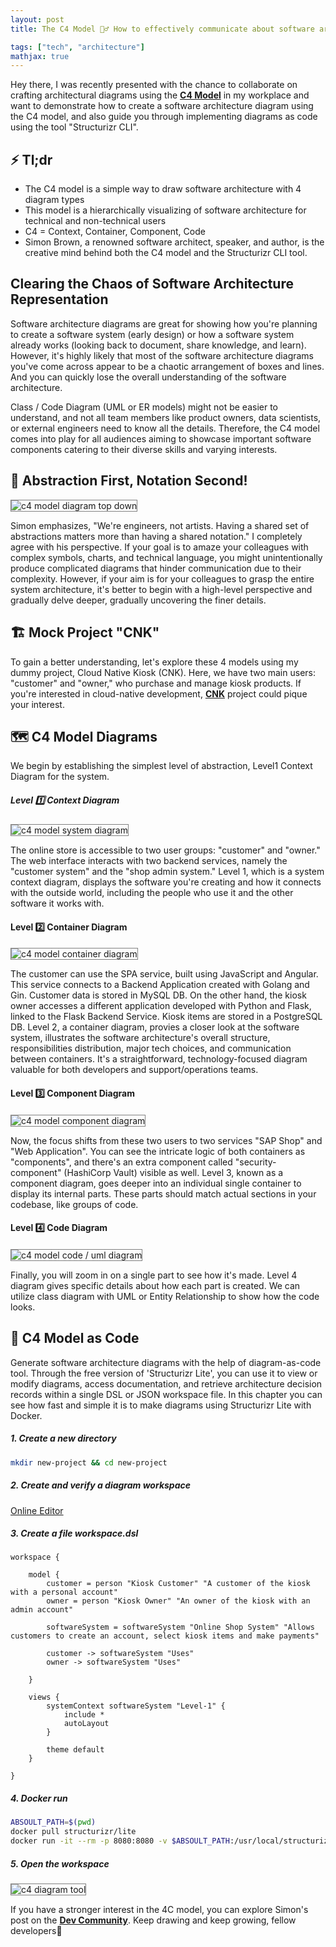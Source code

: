 ```yaml
---
layout: post
title: The C4 Model 👷‍♂️ How to effectively communicate about software architecture

tags: ["tech", "architecture"]
mathjax: true
---
```


Hey there, I was recently presented with the chance to collaborate on crafting architectural diagrams using the <a href="https://c4model.com/" target="_blank"><b>C4 Model</b></a> in my workplace and want to demonstrate how to create a software architecture diagram using the C4 model, and also guide you through implementing diagrams as code using the tool "Structurizr CLI".

## ⚡ Tl;dr
- The C4 model is a simple way to draw software architecture with 4 diagram types
- This model is a hierarchically visualizing of software architecture for technical and non-technical users
- C4 = Context, Container, Component, Code
- Simon Brown, a renowned software architect, speaker, and author, is the creative mind behind both the C4 model and the Structurizr CLI tool.

##  Clearing the Chaos of Software Architecture Representation
Software architecture diagrams are great for showing how you're planning to create a software system (early design) or how a software system already works (looking back to document, share knowledge, and learn). However, it's highly likely that most of the software architecture diagrams you've come across appear to be a chaotic arrangement of boxes and lines. And you can quickly lose the overall understanding of the software architecture. 

Class / Code Diagram (UML or ER models) might not be easier to understand, and not all team members like product owners, data scientists, or external engineers need to know all the details. Therefore, the C4 model comes into play for all audiences aiming to showcase important software components catering to their diverse skills and varying interests.

## 🔎 Abstraction First, Notation Second! 
<img src="/images/post-20230810/4c-model-overview.png" alt="c4 model diagram top down" style="border: 1px solid  gray;">

Simon emphasizes, "We're engineers, not artists. Having a shared set of abstractions matters more than having a shared notation." I completely agree with his perspective. If your goal is to amaze your colleagues with complex symbols, charts, and technical language, you might unintentionally produce complicated diagrams that hinder communication due to their complexity. However, if your aim is for your colleagues to grasp the entire system architecture, it's better to begin with a high-level perspective and gradually delve deeper, gradually uncovering the finer details.

## 🏗️ Mock Project "CNK"
To gain a better understanding, let's explore these 4 models using my dummy project, Cloud Native Kiosk (CNK). Here, we have two main users: "customer" and "owner," who purchase and manage kiosk products. If you're interested in cloud-native development, <a href="https://github.com/yuyatinnefeld/cloud-native-kiosk" target="_blank"><b>CNK</b></a> project could pique your interest.


## 🗺️ C4 Model Diagrams
We begin by establishing the simplest level of abstraction, Level1 Context Diagram for the system.

##### Level 1️⃣ Context Diagram
<img src="/images/post-20230810/level-1-system-context-diagram.png" alt="c4 model system diagram" style="border: 1px solid  gray;">　<br>

The online store is accessible to two user groups: "customer" and "owner." The web interface interacts with two backend services, namely the "customer system" and the "shop admin system." Level 1, which is a system context diagram, displays the software you're creating and how it connects with the outside world, including the people who use it and the other software it works with.

#### Level 2️⃣ Container Diagram
<img src="/images/post-20230810/level-2-container-diagram.png" alt="c4 model container diagram" style="border: 1px solid  gray;">　<br>

The customer can use the SPA service, built using JavaScript and Angular. This service connects to a Backend Application created with Golang and Gin. Customer data is stored in MySQL DB. On the other hand, the kiosk owner accesses a different application developed with Python and Flask, linked to the Flask Backend Service. Kiosk items are stored in a PostgreSQL DB. Level 2, a container diagram, provies a closer look at the software system, illustrates the software architecture's overall structure, responsibilities distribution, major tech choices, and communication between containers. It's a straightforward, technology-focused diagram valuable for both developers and support/operations teams.

#### Level 3️⃣ Component Diagram
<img src="/images/post-20230810/level-3-component-diagram.png" alt="c4 model component diagram" style="border: 1px solid  gray;">　<br>

Now, the focus shifts from these two users to two services "SAP Shop" and "Web Application". You can see the intricate logic of both containers as "components", and there's an extra component called "security-component" (HashiCorp Vault) visible as well. Level 3, known as a component diagram, goes deeper into an individual single container to display its internal parts. These parts should match actual sections in your codebase, like groups of code.


#### Level 4️⃣ Code Diagram
<img src="/images/post-20230810/level-4-code-diagram.png" alt="c4 model code / uml diagram" style="border: 1px solid  gray;">　<br>

Finally, you will zoom in on a single part to see how it's made. Level 4 diagram gives specific details about how each part is created. We can utilize class diagram with UML or Entity Relationship to show how the code looks.


## 🚀 C4 Model as Code
Generate software architecture diagrams with the help of diagram-as-code tool. Through the free version of 'Structurizr Lite', you can use it to view or modify diagrams, access documentation, and retrieve architecture decision records within a single DSL or JSON workspace file. In this chapter you can see how fast and simple it is to make diagrams using Structurizr Lite with Docker. 

##### 1. Create a new directory
```bash
mkdir new-project && cd new-project
```

##### 2. Create and verify a diagram workspace

[Online Editor](https://structurizr.com/dsl)

##### 3. Create a file workspace.dsl

```
workspace {

    model {
        customer = person "Kiosk Customer" "A customer of the kiosk with a personal account"
        owner = person "Kiosk Owner" "An owner of the kiosk with an admin account"

        softwareSystem = softwareSystem "Online Shop System" "Allows customers to create an account, select kiosk items and make payments"

        customer -> softwareSystem "Uses"
        owner -> softwareSystem "Uses"

    }

    views {
        systemContext softwareSystem "Level-1" {
            include *
            autoLayout
        }

        theme default
    }

}
```

##### 4. Docker run

```bash
ABSOULT_PATH=$(pwd)
docker pull structurizr/lite
docker run -it --rm -p 8080:8080 -v $ABSOULT_PATH:/usr/local/structurizr structurizr/lite
```

##### 5. Open the workspace
<img src="/images/post-20230810/structurizr.png" alt="c4 diagram tool" style="border: 1px solid  gray;">

If you have a stronger interest in the 4C model, you can explore Simon's post on the <a href="https://dev.to/simonbrown" target="_blank"><b>Dev Community</b></a>. Keep drawing and keep growing, fellow developers🚀